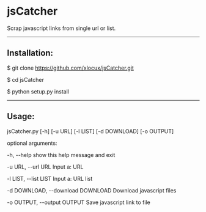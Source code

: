 # jsCatcher
Scrap javascript links from single url or list.

-----------------------------------------------------------------------

## Installation:

$ git clone https://github.com/xlocux/jsCatcher.git

$ cd jsCatcher

$ python setup.py install

------------------------------------------------------------------------

## Usage:

jsCatcher.py [-h] [-u URL] [-l LIST] [-d DOWNLOAD] [-o OUTPUT]

optional arguments:

  -h, --help            show this help message and exit
  
  -u URL, --url URL     Input a: URL
  
  -l LIST, --list LIST  Input a: URL list
  
  -d DOWNLOAD, --download DOWNLOAD  Download javascript files
  
  -o OUTPUT, --output OUTPUT  Save javascript link to file

